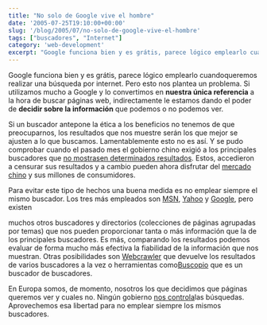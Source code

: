 ```yaml
---
title: "No solo de Google vive el hombre"
date: '2005-07-25T19:10:00+00:00'
slug: '/blog/2005/07/no-solo-de-google-vive-el-hombre'
tags: ["buscadores", "Internet"]
category: 'web-development'
excerpt: "Google funciona bien y es grátis, parece lógico emplearlo cuandoqueremos realizar una búsqueda por internet. Pero esto nos plantea un problema. Si utilizamos mucho a Google y lo convertimos en **nuestr..."
---
```

Google funciona bien y es grátis, parece lógico emplearlo cuandoqueremos realizar una búsqueda por internet. Pero esto nos plantea un problema. Si utilizamos mucho a Google y lo convertimos en **nuestra única referencia** a la hora de buscar páginas web, indirectamente le estamos dando el poder de **decidir sobre la información** que podemos o no podemos ver.

Si un buscador antepone la ética a los beneficios no tenemos de que preocuparnos, los resultados que nos muestre serán los que mejor se ajusten a lo que buscamos. Lamentablemente esto no es así. Y se pudo comprobar cuando el pasado mes el gobierno chino exigió a los principales buscadores que [no mostrasen determinados resultados](http://www.baquia.com/noticias.php?id=9821). Estos, accedieron a censurar sus resultados y a cambio pueden ahora disfrutar del [mercado chino](http://www.elmundo.es/navegante/2005/06/22/esociedad/1119440224.html) y sus millones de consumidores.

Para evitar este tipo de hechos una buena medida es no emplear siempre el mismo buscador. Los tres más empleados son [MSN](http://www.msn.es/), [Yahoo](http://www.yahoo.es) y [Google](http://www.google.es), pero existen

muchos otros buscadores y directorios (colecciones de páginas agrupadas por temas) que nos pueden proporcionar tanta o más información que la de los principales buscadores. Es más, comparando los resultados podemos evaluar de forma mucho más efectiva la fiabilidad de la información que nos muestran. Otras posibilidades son [Webcrawler](http://www.webcrawler.com/) que devuelve los resultados de varios buscadores a la vez o herramientas como[Buscopio](http://www.buscopio.net) que es un buscador de buscadores.

En Europa somos, de momento, nosotros los que decidimos que páginas queremos ver y cuales no. Ningún gobierno [nos controla](http://www.rsf.org/article.php3?id_article=14073)las búsquedas. Aprovechemos esa libertad para no emplear siempre los mismos buscadores.

